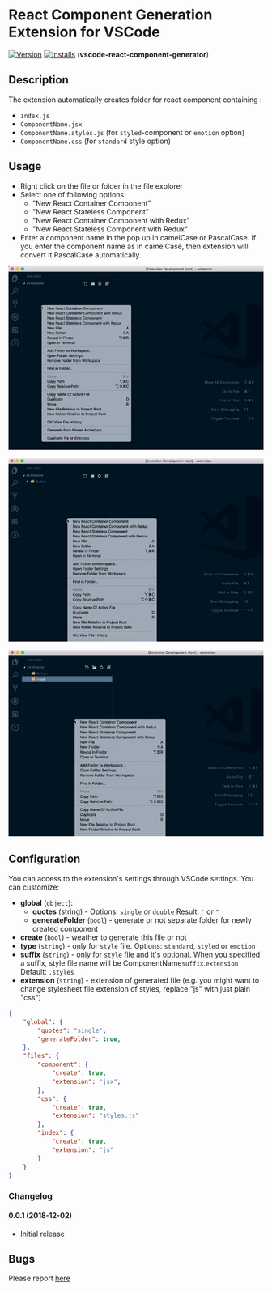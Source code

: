 # React Component Generation Extension for VSCode
[![Version](https://vsmarketplacebadge.apphb.com/version/abdullahceylan.vscode-react-component-generator.svg)](https://marketplace.visualstudio.com/items?itemName=abdullahceylan.vscode-react-component-generator)
[![Installs](https://vsmarketplacebadge.apphb.com/installs/abdullahceylan.vscode-react-component-generator.svg)](https://marketplace.visualstudio.com/items?itemName=abdullahceylan.vscode-react-component-generator)
(**vscode-react-component-generator**)

## Description
The extension automatically creates folder for react component containing :
- `index.js`
- `ComponentName.jsx`
- `ComponentName.styles.js` (for `styled`-component or `emotion` option)
- `ComponentName.css` (for `standard` style option)

## Usage

- Right click on the file or folder in the file explorer
- Select one of following options:
    - "New React Container Component"
    - "New React Stateless Component"
    - "New React Container Component with Redux"
    - "New React Stateless Component with Redux"
- Enter a component name in the pop up in camelCase or PascalCase. If you enter the component name as in camelCase, then extension will convert it PascalCase automatically.

![Container component](assets/images/vscode-1.gif)

![Basic component](assets/images/vscode-2.gif)

![Container component with redux](assets/images/vscode-3.gif)

## Configuration
You can access to the extension's settings through VSCode settings. You can customize:

- **global** (`object`):
    - **quotes** (string) - Options: `single` or `double` Result: `'`  or  `"`
    - **generateFolder** (`bool`) - generate or not separate folder for newly created component
- **create** (`bool`) - weather to generate this file or not
- **type** (`string`) - only for `style` file. Options: `standard`, `styled` or `emotion`
- **suffix** (`string`) - only for `style` file and it's optional. When you specified a suffix, style file name will be ComponentName`suffix`.`extension` Default: `.styles`
- **extension** (`string`) - extension of generated file (e.g. you might want to change stylesheet file extension of styles, replace "js" with just plain "css")

```json
{
    "global": {
        "quotes": "single",
        "generateFolder": true,
    },
    "files": {
        "component": {
            "create": true,
            "extension": "jsx",
        },
        "css": {
            "create": true,
            "extension": "styles.js"
        },
        "index": {
            "create": true,
            "extension": "js"
        }
    }
}
```
### Changelog
#### 0.0.1 (2018-12-02)
- Initial release

## Bugs

Please report [here](https://github.com/abdullahceylan/vscode-react-component-generator/issues)
